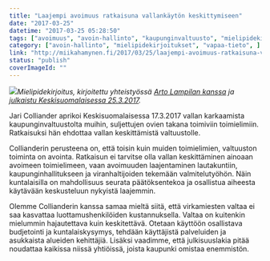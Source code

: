 ```yaml
---
title: "Laajempi avoimuus ratkaisuna vallankäytön keskittymiseen"
date: "2017-03-25"
datetime: "2017-03-25 05:28:50"
tags: ["avoimuus", "avoin-hallinto", "kaupunginvaltuusto", "mielipidekirjoitukset", "vapaa-tieto", ]
category: ["avoin-hallinto", "mielipidekirjoitukset", "vapaa-tieto", ]
link: "http://miikahamynen.fi/2017/03/25/laajempi-avoimuus-ratkaisuna-vallankayton-keskittymiseen/"
status: "publish"
coverImageId: ""
---
```


_![](/uploads/2017/03/mielipide-2017-03-25.jpg)Mielipidekirjoitus, kirjoitettu yhteistyössä [Arto Lampilan kanssa](http://alampila.fi) ja [julkaistu Keskisuomalaisessa 25.3.2017](http://www.ksml.fi/mielipide/mielipidekirjoitus/Laajempi-avoimuus-ratkaisu-vallan-keskittymiseen/954488)._

Jari Colliander aprikoi Keskisuomalaisessa 17.3.2017 vallan karkaamista kaupunginvaltuustolta muihin, suljettujen ovien takana toimiviin toimielimiin. Ratkaisuksi hän ehdottaa vallan keskittämistä valtuustolle.

Collianderin perusteena on, että toisin kuin muiden toimielimien, valtuuston toiminta on avointa. Ratkaisun ei tarvitse olla vallan keskittäminen ainoaan avoimeen toimielimeen, vaan avoimuuden laajentaminen lautakuntiin, kaupunginhallitukseen ja viranhaltijoiden tekemään valmitelutyöhön. Näin kuntalaisilla on mahdollisuus seurata päätöksentekoa ja osallistua aiheesta käytävään keskusteluun nykyistä laajemmin.

Olemme Collianderin kanssa samaa mieltä siitä, että virkamiesten valtaa ei saa kasvattaa luottamushenkilöiden kustannuksella. Valtaa on kuitenkin mielummin hajautettava kuin keskitettävä. Otetaan käyttöön osallistava budjetointi ja kuntalaiskysymys, tehdään käyttäjistä palveluiden ja asukkaista alueiden kehittäjiä. Lisäksi vaadimme, että julkisuuslakia pitää noudattaa kaikissa niissä yhtiöissä, joista kaupunki omistaa enemmistön.
